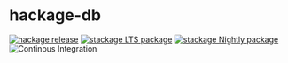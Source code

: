 hackage-db
==========

[![hackage release](https://img.shields.io/hackage/v/hackage-db.svg?label=hackage)](http://hackage.haskell.org/package/hackage-db)
[![stackage LTS package](http://stackage.org/package/hackage-db/badge/lts)](http://stackage.org/lts/package/hackage-db)
[![stackage Nightly package](http://stackage.org/package/hackage-db/badge/nightly)](http://stackage.org/nightly/package/hackage-db)
![Continous Integration](https://github.com/NixOS/hackage-db/workflows/Haskell-CI/badge.svg)
